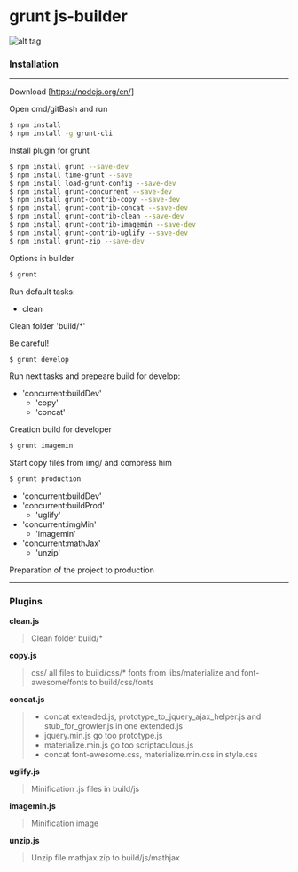 # grunt js-builder
![alt tag](http://gruntjs.com/img/grunt-logo.svg)
### Installation
****
Download [https://nodejs.org/en/]

Open cmd/gitBash and  run
```sh
$ npm install
$ npm install -g grunt-cli
```
Install plugin for grunt
```sh
$ npm install grunt --save-dev
$ npm install time-grunt --save
$ npm install load-grunt-config --save-dev
$ npm install grunt-concurrent --save-dev
$ npm install grunt-contrib-copy --save-dev
$ npm install grunt-contrib-concat --save-dev
$ npm install grunt-contrib-clean --save-dev
$ npm install grunt-contrib-imagemin --save-dev
$ npm install grunt-contrib-uglify --save-dev
$ npm install grunt-zip --save-dev
```
Options in builder
```sh
$ grunt
```
Run default tasks:
- clean

Clean folder 'build/*'

Be careful!
```sh
$ grunt develop
```
Run next tasks and prepeare build for develop:

- 'concurrent:buildDev'
  - 'copy'
  - 'concat'

Creation build for developer

```sh
$ grunt imagemin
```
Start copy files from img/ and compress him

```sh
$ grunt production
```
- 'concurrent:buildDev'
- 'concurrent:buildProd'
   - 'uglify'
- 'concurrent:imgMin'
   - 'imagemin'
- 'concurrent:mathJax'
   - 'unzip'

Preparation of the project to production
****
### Plugins
**clean.js**
>Clean folder build/*

**copy.js**
>css/ all files to build/css/*
>fonts from libs/materialize and font-awesome/fonts to build/css/fonts

**concat.js**
> - concat extended.js, prototype_to_jquery_ajax_helper.js and stub_for_growler.js in one extended.js
> - jquery.min.js go too prototype.js
> - materialize.min.js go too scriptaculous.js
> - concat font-awesome.css, materialize.min.css in style.css

**uglify.js**
>Minification .js files in build/js

**imagemin.js**
>Minification image

**unzip.js**
>Unzip file mathjax.zip to build/js/mathjax
